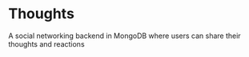 # Thoughts
A social networking backend in MongoDB where users can share their thoughts and reactions
